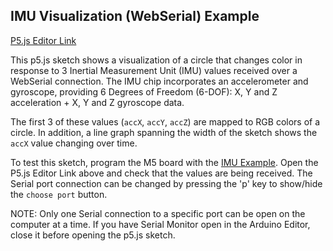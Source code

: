## IMU Visualization (WebSerial) Example   

[P5.js Editor Link](https://editor.p5js.org/panik/sketches/6pzIHUndW)  

This p5.js sketch shows a visualization of a circle that changes color in response to 3 Inertial Measurement Unit (IMU) values received over a WebSerial connection.  The IMU chip incorporates an accelerometer and gyroscope, providing 6 Degrees of Freedom (6-DOF): X, Y and Z acceleration + X, Y and Z gyroscope data.  

The first 3 of these values (`accX`, `accY`, `accZ`) are mapped to RGB colors of a circle.  In addition, a line graph spanning the width of the sketch shows the `accX` value changing over time.   

To test this sketch, program the M5 board with the [IMU Example](../m5coreink_example_imu/).  Open the P5.js Editor Link above and check that the values are being received.  The Serial port connection can be changed by pressing the 'p' key to show/hide the `choose port` button.   

NOTE: Only one Serial connection to a specific port can be open on the computer at a time.  If you have Serial Monitor open in the Arduino Editor, close it before opening the p5.js sketch.   
